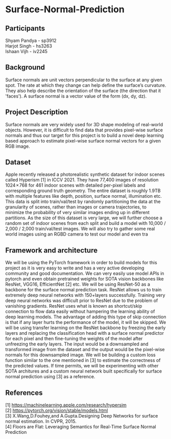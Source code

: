 # Surface-Normal-Prediction

## Participants
Shyam Pandya - sp3912 <br>
Harjot Singh - hs3263 <br>
Ishaan Vijh - iv2245
 
## Background

Surface normals are unit vectors perpendicular to the surface at any given spot. The rate at which they change can help define the surface’s curvature. They also help describe the orientation of the surface (the direction that it 'faces'). A surface normal is a vector value of the form (dx, dy, dz). 

## Project Description

Surface normals are very widely used for 3D shape modeling of real-world objects. However, it is difficult to find data that provides pixel-wise surface normals and thus our target for this project is to build a novel deep learning based approach to estimate pixel-wise surface normal vectors for a given RGB image.


## Dataset

Apple recently released a photorealistic synthetic dataset for indoor scenes called Hyperism [1] in ICCV 2021. They have 77,400 images of resolution 1024 × 768 for 461 indoor scenes with detailed per-pixel labels and corresponding ground truth geometry. The entire dataset is roughly 1.9TB with multiple features like depth, position, surface normal, illumination etc. This data is split into train/val/test by randomly partitioning the data at the granularity of scenes, rather than images or camera trajectories, to minimize the probability of very similar images ending up in different partitions. As the size of this dataset is very large, we will further choose a random set of indoor scenes from each split and build a model with 10,000 / 2,000 / 2,000 train/val/test images. We will also try to gather some real world images using an RGBD camera to test our model and even tra

## Framework and architecture

We will be using the PyTorch framework in order to build models for this project as it is very easy to write and has a very active developing community and good documentation. We can very easily use model APIs in pytorch and even obtain pretrained weights for SOTA vision backbones like ResNet, VGG16, EfficientNet [2] etc.
We will be using ResNet-50 as a backbone for the surface normal prediction task. ResNet allows us to train extremely deep neural networks with 150+layers successfully. Training very deep neural networks was difficult prior to ResNet due to the problem of vanishing gradients. ResNet uses what is known as shortcut/skip connection to flow data easily without hampering the learning ability of deep learning models. The advantage of adding this type of skip connection is that if any layer hurts the performance of the model, it will be skipped.
We will be using transfer learning on the ResNet backbone by freezing the early layers and replacing the classification head with a surface normal predictor for each pixel and then fine-tuning the weights of the model after unfreezing the early layers. The input would be a downsampled and transformed image from the dataset and the output would be the pixel-wise normals for this downsampled image. We will be building a custom loss function similar to the one mentioned in [3] to estimate the correctness of the predicted values.
If time permits, we will be experimenting with other SOTA architures and a custom neural network built specifically for surface normal prediction using [3] as a reference.

## References

[1] https://machinelearning.apple.com/research/hypersim <br>
[2] https://pytorch.org/vision/stable/models.html <br>
[3] X.Wang,D.Fouhey,and A.Gupta.Designing Deep Networks for surface normal estimation. In CVPR, 2015. <br>
[4] Floors are Flat: Leveraging Semantics for Real-Time Surface Normal Prediction 


